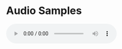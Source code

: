 # Audio Samples

<audio controls="controls"><source type="samples/fully-spoofed/" src="002_alexa_0_wakeword.wav"></source></audio>
